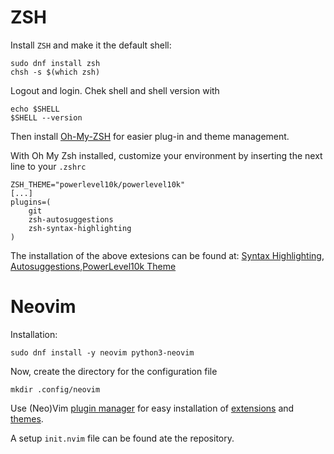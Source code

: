 # ZSH

Install `ZSH` and make it the default shell:
```
sudo dnf install zsh
chsh -s $(which zsh)
```

Logout and login. Chek shell and shell version with
```
echo $SHELL
$SHELL --version
```

Then install [Oh-My-ZSH](https://github.com/ohmyzsh/ohmyzsh/wiki/Installing-ZSH) for easier plug-in and theme management.

With Oh My Zsh installed, customize your environment by inserting the next line to your `.zshrc`

```
ZSH_THEME="powerlevel10k/powerlevel10k"
[...]
plugins=(
    git
    zsh-autosuggestions
    zsh-syntax-highlighting
)
```

The installation of the above extesions can be found at: [Syntax Highlighting][syntax-highlight],
[Autosuggestions][auto-suggest],[PowerLevel10k Theme][power-level-10k]

[syntax-highlight]: https://github.com/zsh-users/zsh-syntax-highlighting/blob/master/INSTALL.md
[auto-suggest]: https://github.com/zsh-users/zsh-autosuggestions/blob/master/INSTALL.md
[power-level-10k]: https://github.com/romkatv/powerlevel10k#oh-my-zsh

# Neovim

Installation:

```sudo dnf install -y neovim python3-neovim```

Now, create the directory for the configuration file 

```
mkdir .config/neovim
```
Use (Neo)Vim [plugin manager](https://github.com/junegunn/vim-plug) for easy installation of [extensions](https://github.com/rockerBOO/awesome-neovim) and [themes](https://github.com/rafi/awesome-vim-colorschemes).

A setup `init.nvim` file can be found ate the repository.
